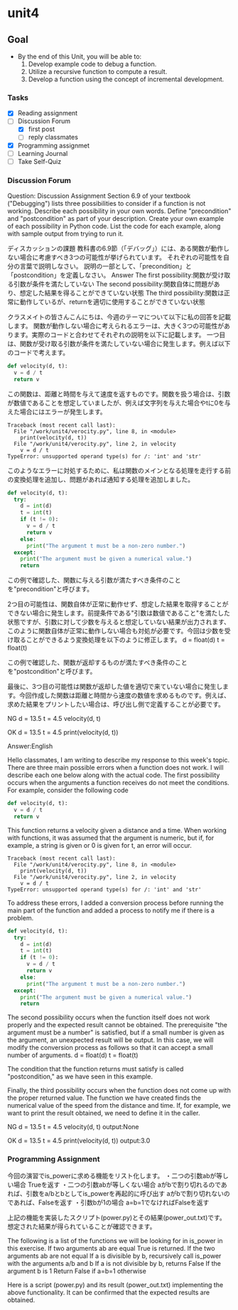 # unit4

## Goal

- By the end of this Unit, you will be able to:
  1. Develop example code to debug a function.
  2. Utilize a recursive function to compute a result.
  3. Develop a function using the concept of incremental development.

### Tasks

- [x] Reading assignment
- [ ] Discussion Forum
  - [x] first post
  - [ ] reply classmates
- [x] Programming assignmet
- [ ] Learning Journal
- [ ] Take Self-Quiz

### Discussion Forum

Question:
  Discussion Assignment
  Section 6.9 of your textbook ("Debugging") lists three possibilities to consider if a function is not working.
  Describe each possibility in your own words.
  Define "precondition" and "postcondition" as part of your description.
  Create your own example of each possibility in Python code. List the code for each example, along with sample output from trying to run it.

  ディスカッションの課題
  教科書の6.9節（「デバッグ」）には、ある関数が動作しない場合に考慮すべき3つの可能性が挙げられています。
  それぞれの可能性を自分の言葉で説明しなさい。
  説明の一部として、「precondition」と「postcondition」を定義しなさい。
Answer
  The first possibility:関数が受け取る引数が条件を満たしていない
  The second possibility:関数自体に問題があり、想定した結果を得ることができていない状態
  The third possibility:関数は正常に動作しているが、returnを適切に使用することができていない状態

クラスメイトの皆さんこんにちは、今週のテーマについて以下に私の回答を記載します。
関数が動作しない場合に考えられるエラーは、大きく3つの可能性があります。実際のコードと合わせてそれぞれの説明を以下に記載します。
一つ目は、関数が受け取る引数が条件を満たしていない場合に発生します。例えば以下のコードで考えます。

```python
def velocity(d, t):
  v = d / t
  return v
```

この関数は、距離と時間を与えて速度を返すものです。関数を扱う場合は、引数が数値であることを想定していましたが、例えば文字列を与えた場合やtに0を与えた場合にはエラーが発生します。

```文字列を与えた場合のエラー
Traceback (most recent call last):
  File "/work/unit4/verocity.py", line 8, in <module>
    print(velocity(d, t))
  File "/work/unit4/verocity.py", line 2, in velocity
    v = d / t
TypeError: unsupported operand type(s) for /: 'int' and 'str'
```

このようなエラーに対処するために、私は関数のメインとなる処理を走行する前の変換処理を追加し、問題があれば通知する処理を追加しました。

```python
def velocity(d, t):
  try:
    d = int(d)
    t = int(t)
    if (t != 0):
      v = d / t
      return v
    else:
      print("The argument t must be a non-zero number.")
  except:
    print("The argument must be given a numerical value.")
    return
```

この例で確認した、関数に与える引数が満たすべき条件のことを"precondition"と呼びます。

2つ目の可能性は、関数自体が正常に動作せず、想定した結果を取得することができない場合に発生します。前提条件である"引数は数値であること"を満たした状態ですが、引数に対して少数を与えると想定していない結果が出力されます、このように関数自体が正常に動作しない場合も対処が必要です。今回は少数を受け取ることができるよう変換処理を以下のように修正します。
d = float(d)
t = float(t)

この例で確認した、関数が返却するものが満たすべき条件のことを"postcondition"と呼びます。

最後に、3つ目の可能性は関数が返却した値を適切で来ていない場合に発生します。今回作成した関数は距離と時間から速度の数値を求めるものです。例えば、求めた結果をプリントしたい場合は、呼び出し側で定義することが必要です。

NG
d = 13.5
t = 4.5
velocity(d, t)

OK
d = 13.5
t = 4.5
print(velocity(d, t))

Answer:English

Hello classmates, I am writing to describe my response to this week's topic.
There are three main possible errors when a function does not work. I will describe each one below along with the actual code.
The first possibility occurs when the arguments a function receives do not meet the conditions. For example, consider the following code

```python
def velocity(d, t):
  v = d / t
  return v
```

This function returns a velocity given a distance and a time. When working with functions, it was assumed that the argument is numeric, but if, for example, a string is given or 0 is given for t, an error will occur.

```Error when a string is given
Traceback (most recent call last):
  File "/work/unit4/verocity.py", line 8, in <module>
    print(velocity(d, t))
  File "/work/unit4/verocity.py", line 2, in velocity
    v = d / t
TypeError: unsupported operand type(s) for /: 'int' and 'str'
```

To address these errors, I added a conversion process before running the main part of the function and added a process to notify me if there is a problem.

```python
def velocity(d, t):
  try:
    d = int(d)
    t = int(t)
    if (t != 0):
      v = d / t
      return v
    else:
      print("The argument t must be a non-zero number.")
  except:
    print("The argument must be given a numerical value.")
    return
```

The second possibility occurs when the function itself does not work properly and the expected result cannot be obtained. The prerequisite "the argument must be a number" is satisfied, but if a small number is given as the argument, an unexpected result will be output. In this case, we will modify the conversion process as follows so that it can accept a small number of arguments.
d = float(d)
t = float(t)

The condition that the function returns must satisfy is called "postcondition," as we have seen in this example.

Finally, the third possibility occurs when the function does not come up with the proper returned value. The function we have created finds the numerical value of the speed from the distance and time. If, for example, we want to print the result obtained, we need to define it in the caller.

NG
d = 13.5
t = 4.5
velocity(d, t)
output:None

OK
d = 13.5
t = 4.5
print(velocity(d, t))
output:3.0

### Programming Assignment

今回の演習でis_powerに求める機能をリスト化します。
・二つの引数abが等しい場合
  Trueを返す
・二つの引数abが等しくない場合
  aがbで割り切れるのであれば、引数をa/bとbとしてis_powerを再起的に呼び出す
  aがbで割り切れないのであれば、Falseを返す
・引数bが1の場合
  a=b=1でなければFalseを返す

上記の機能を実装したスクリプト(power.py)とその結果(power_out.txt)です。想定された結果が得られていることが確認できます。

The following is a list of the functions we will be looking for in is_power in this exercise.
If two arguments ab are equal
  True is returned.
If the two arguments ab are not equal
  If a is divisible by b, recursively call is_power with the arguments a/b and b
  If a is not divisible by b, returns False
If the argument b is 1
  Return False if a=b=1 otherwise

Here is a script (power.py) and its result (power_out.txt) implementing the above functionality. It can be confirmed that the expected results are obtained.
